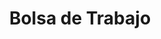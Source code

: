 ---
title: "Bolsa de Trabajo"
jobs: 
    image_webp: images/blog/meghna.webp
    image: images/blog/meghna.jpg
    description : "This is meta description"
    job_item:
        - name: Bolsa de trabajo
          title: ¿Quieres trabajar con nosotros?
          job_id: jobs
          job_image: images/specialties/placeholder1.jpg
          job_image_webp: images/specialties/placeholder1.jpg
          info1:
            - info1_content: "Somos un equipo multidisciplinario de profesionistas que incluye ingenieros, arquitectos, desarrolladores de software, diseñadores, educadores, politólogos, sociólogos y urbanistas.  Cuando estamos en búsqueda de ampliar el equipo, publicamos las características en nuestras redes sociales. 

            Te invitamos a que sigas visitando nuestra página web para que nos conozcas."
              info1_title: Descubre si somos el grupo de personas con quien te gustaría trabajar y crecer profesionalmente.
          info2: 
            - info2_title: ¿Qué pedimos a nuestros colegas?
              info2_item: 
                - info2_content: Titulación de una licenciatura o ingeniería.
                - info2_content: Ser 100% bilingüe (español, inglés).
                - info2_content: Que su misión en la vida sea promover el desarrollo sustentable.
          info3:
            - info3_title: "¿Cumples con los requisitos? Escríbenos:"
              info3_content: "Enviar por correo electrónico a: ideas@capsus.mx tu CV, una carta de motivos en español sobre porqué te interesa trabajar en CAPSUS y qué te motiva a perseguir una carrera profesional en el área de sustentabilidad y una carta en inglés donde nos cuentes: ¿Quién eres?, ¿Qué te apasiona?, ¿Qué es lo que más te gusta hacer?, ¿Cuáles son tus objetivos profesionales actuales y futuros?, y alguno(s) de tus logros o proyectos anteriores de los cuales estés orgullosa(o). 

              Tras analizar tu documentación te contactaremos para una entrevista en donde podremos aclarar las dudas que tengas tu y nosotros."
---
